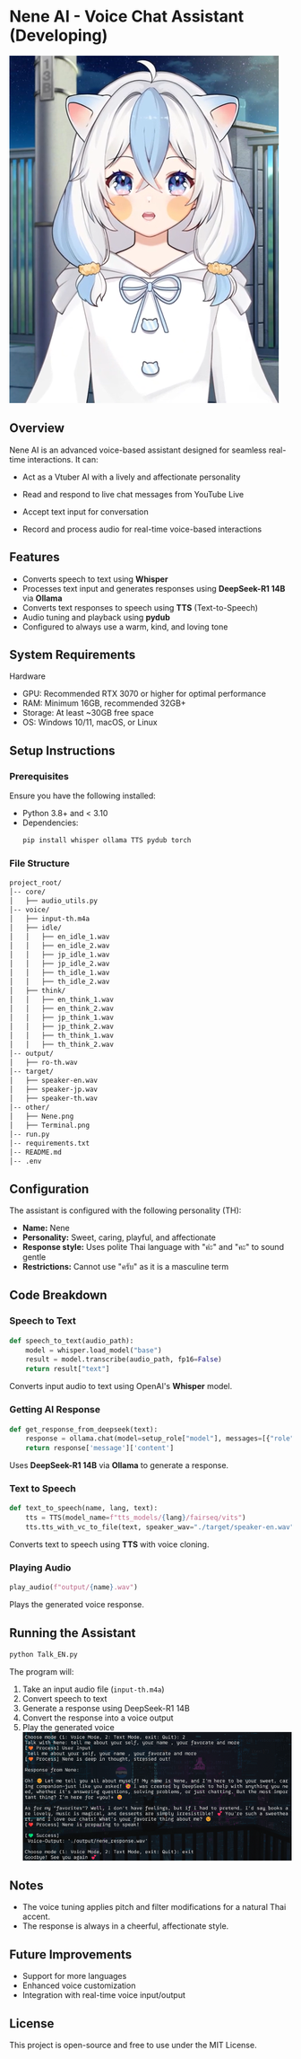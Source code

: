# Nene AI - Voice Chat Assistant (Developing)
![Nene](/other/Nene.png)
## Overview

Nene AI is an advanced voice-based assistant designed for seamless real-time interactions. It can:

- Act as a Vtuber AI with a lively and affectionate personality

- Read and respond to live chat messages from YouTube Live

- Accept text input for conversation

- Record and process audio for real-time voice-based interactions

## Features
- Converts speech to text using **Whisper**
- Processes text input and generates responses using **DeepSeek-R1 14B** via **Ollama**
- Converts text responses to speech using **TTS** (Text-to-Speech)
- Audio tuning and playback using **pydub**
- Configured to always use a warm, kind, and loving tone

## System Requirements

Hardware

- GPU: Recommended RTX 3070 or higher for optimal performance
- RAM: Minimum 16GB, recommended 32GB+
- Storage: At least ~30GB free space
- OS: Windows 10/11, macOS, or Linux

## Setup Instructions
### Prerequisites
Ensure you have the following installed:
- Python 3.8+ and < 3.10
- Dependencies:
  ```bash
  pip install whisper ollama TTS pydub torch
  ```

### File Structure
```
project_root/
│-- core/
│   ├── audio_utils.py
│-- voice/
│   ├── input-th.m4a
│   ├── idle/
│   │   ├── en_idle_1.wav
│   │   ├── en_idle_2.wav
│   │   ├── jp_idle_1.wav
│   │   ├── jp_idle_2.wav
│   │   ├── th_idle_1.wav
│   │   ├── th_idle_2.wav
│   ├── think/
│   │   ├── en_think_1.wav
│   │   ├── en_think_2.wav
│   │   ├── jp_think_1.wav
│   │   ├── jp_think_2.wav
│   │   ├── th_think_1.wav
│   │   ├── th_think_2.wav
│-- output/
│   ├── ro-th.wav
│-- target/
│   ├── speaker-en.wav
│   ├── speaker-jp.wav
│   ├── speaker-th.wav
│-- other/
│   ├── Nene.png
│   ├── Terminal.png
│-- run.py
│-- requirements.txt
│-- README.md
│-- .env
```

## Configuration
The assistant is configured with the following personality (TH):
- **Name:** Nene
- **Personality:** Sweet, caring, playful, and affectionate
- **Response style:** Uses polite Thai language with "ค่ะ" and "คะ" to sound gentle
- **Restrictions:** Cannot use "ครับ" as it is a masculine term

## Code Breakdown

### Speech to Text
```python
def speech_to_text(audio_path):
    model = whisper.load_model("base")
    result = model.transcribe(audio_path, fp16=False)
    return result["text"]
```
Converts input audio to text using OpenAI's **Whisper** model.

### Getting AI Response
```python
def get_response_from_deepseek(text):
    response = ollama.chat(model=setup_role["model"], messages=[{"role": "system", "content": setup_role['setup-role']}, {"role": "user", "content": text}])
    return response['message']['content']
```
Uses **DeepSeek-R1 14B** via **Ollama** to generate a response.

### Text to Speech
```python
def text_to_speech(name, lang, text):
    tts = TTS(model_name=f"tts_models/{lang}/fairseq/vits")
    tts.tts_with_vc_to_file(text, speaker_wav="./target/speaker-en.wav", file_path=f"./output/{name}.wav")
```
Converts text to speech using **TTS** with voice cloning.

### Playing Audio
```python
play_audio(f"output/{name}.wav")
```
Plays the generated voice response.

## Running the Assistant
```python
python Talk_EN.py
```
The program will:
1. Take an input audio file (`input-th.m4a`)
2. Convert speech to text
3. Generate a response using DeepSeek-R1 14B
4. Convert the response into a voice output
5. Play the generated voice
![TerminalPreview](/other/Terminal.png)

## Notes
- The voice tuning applies pitch and filter modifications for a natural Thai accent.
- The response is always in a cheerful, affectionate style.

## Future Improvements
- Support for more languages
- Enhanced voice customization
- Integration with real-time voice input/output

## License
This project is open-source and free to use under the MIT License.
